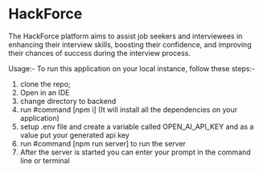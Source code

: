 # HackForce
 The  HackForce platform aims to assist job seekers and interviewees in enhancing their interview skills, boosting their confidence, and improving their chances of success during the interview process.

 Usage:-
 To run this application on your local instance, follow these steps:-
 1. clone the repo;
 2. Open in an IDE 
 3. change directory to backend
 4. run #command [npm i] (It will install all the dependencies on your application)
 5. setup .env file and create a variable called OPEN_AI_API_KEY and as a value put your generated api key
 6. run #command [npm run server] to run the server
 7. After the server is started you can enter your prompt in the command line or terminal
